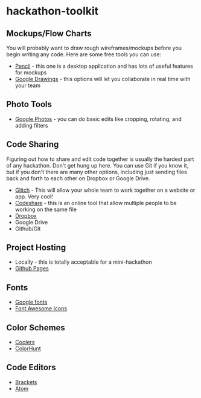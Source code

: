 # hackathon-toolkit

## Mockups/Flow Charts

You will probably want to draw rough wireframes/mockups before you begin writing any code. Here are some free tools you can use:

* [Pencil](http://pencil.evolus.vn/Default.html) - this one is a desktop application and has lots of useful features for mockups
* [Google Drawings](https://docs.google.com/drawings/) - this options will let you collaborate in real time with your team

## Photo Tools

* [Google Photos](https://photos.google.com/) - you can do basic edits like cropping, rotating, and adding filters

## Code Sharing

Figuring out how to share and edit code together is usually the hardest part of any hackathon. Don't get hung up here. You can use Git if you know it, but if you don't there are many other options, including just sending files back and forth to each other on Dropbox or Google Drive.

* [Glitch](https://glitch.com) - This will allow your whole team to work together on a website or app. Very cool!
* [Codeshare](https://codeshare.io) - this is an online tool that allow multiple people to be working on the same file
* [Dropbox](https://www.dropbox.com)
* Google Drive
* Github/Git

## Project Hosting

* Locally - this is totally acceptable for a mini-hackathon
* [Github Pages](https://help.github.com/articles/configuring-a-publishing-source-for-github-pages/)

## Fonts

* [Google fonts](https://fonts.google.com/)
* [Font Awesome Icons](https://fontawesome.com/icons?d=gallery)

## Color Schemes

* [Coolers](https://coolors.co/)
* [ColorHunt](http://colorhunt.co/)

## Code Editors

* [Brackets](http://brackets.io/)
* [Atom](https://atom.io/)
